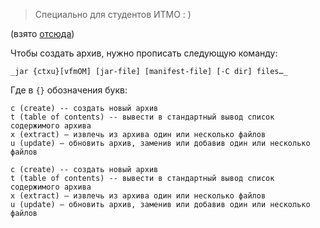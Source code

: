 > Специально для студентов ИТМО : )

(взято [отсюда](https://coderbook.ru/%D0%B0%D1%80%D1%85%D0%B8%D0%B2%D0%B0%D1%82%D0%BE%D1%80-jar/))

Чтобы создать архив, нужно прописать следующую команду:

```
_jar {ctxu}[vfmOM] [jar-file] [manifest-file] [-C dir] files…_
```

Где в `{}` обозначения букв:
```
c (create) -- создать новый архив
t (table of contents) -- вывести в стандартный вывод список содержимого архива
х (extract) — извлечь из архива один или несколько файлов
u (update) — обновить архив, заменив или добавив один или несколько файлов
```

```
c (create) -- создать новый архив
t (table of contents) -- вывести в стандартный вывод список содержимого архива
х (extract) — извлечь из архива один или несколько файлов
u (update) — обновить архив, заменив или добавив один или несколько файлов
```

